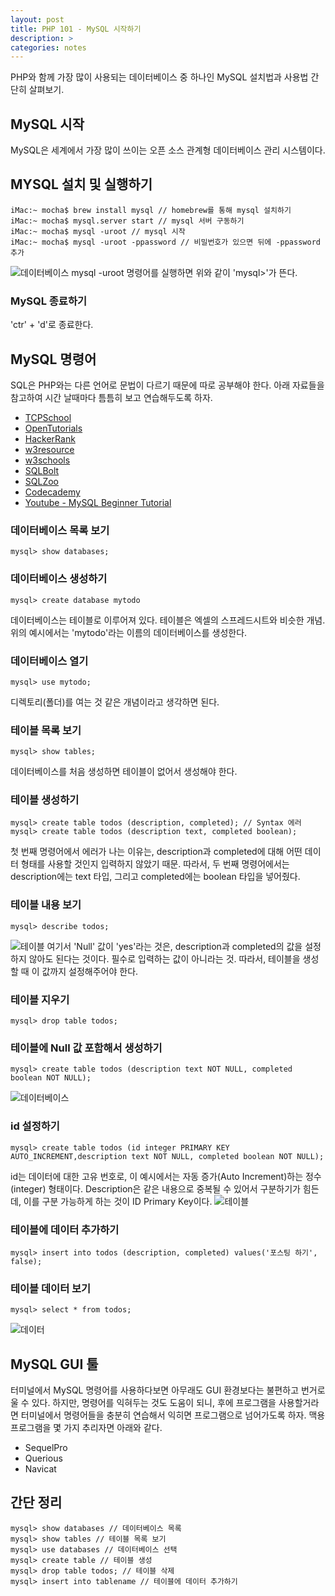 ```yaml
---
layout: post
title: PHP 101 - MySQL 시작하기 
description: >
categories: notes
---
```


PHP와 함께 가장 많이 사용되는 데이터베이스 중 하나인 MySQL 설치법과 사용법 간단히 살펴보기.


## MySQL 시작
MySQL은 세계에서 가장 많이 쓰이는 오픈 소스 관계형 데이터베이스 관리 시스템이다.

## MYSQL 설치 및 실행하기
~~~
iMac:~ mocha$ brew install mysql // homebrew를 통해 mysql 설치하기
iMac:~ mocha$ mysql.server start // mysql 서버 구동하기
iMac:~ mocha$ mysql -uroot // mysql 시작
iMac:~ mocha$ mysql -uroot -ppassword // 비밀번호가 있으면 뒤에 -ppassword 추가
~~~

![데이터베이스](http://mocha.dothome.co.kr/images/190313-1.png)
mysql -uroot 명령어를 실행하면 위와 같이 'mysql>'가 뜬다.

### MySQL 종료하기
'ctr' + 'd'로 종료한다.

## MySQL 명령어
SQL은 PHP와는 다른 언어로 문법이 다르기 때문에 따로 공부해야 한다. 아래 자료들을 참고하여 시간 날때마다 틈틈히 보고 연습해두도록 하자.
* [TCPSchool](http://tcpschool.com/mysql/mysql_basic_syntax)
* [OpenTutorials](https://opentutorials.org/course/195)
* [HackerRank](https://www.hackerrank.com/domains/sql)
* [w3resource](https://www.w3resource.com/sql-exercises/)
* [w3schools](https://www.w3schools.com/sql/default.asp)
* [SQLBolt](https://sqlbolt.com/)
* [SQLZoo](https://sqlzoo.net/)
* [Codecademy](https://www.codecademy.com/learn/learn-sql)
* [Youtube - MySQL Beginner Tutorial](https://www.youtube.com/watch?v=nN4Kjdverzs&t=45s)

### 데이터베이스 목록 보기
~~~
mysql> show databases;
~~~

### 데이터베이스 생성하기
~~~
mysql> create database mytodo
~~~
데이터베이스는 테이블로 이루어져 있다. 테이블은 엑셀의 스프레드시트와 비슷한 개념. 위의 예시에서는 'mytodo'라는 이름의 데이터베이스를 생성한다.

### 데이터베이스 열기
~~~
mysql> use mytodo;
~~~
디렉토리(폴더)를 여는 것 같은 개념이라고 생각하면 된다. 

### 테이블 목록 보기
~~~
mysql> show tables;
~~~
데이터베이스를 처음 생성하면 테이블이 없어서 생성해야 한다.

### 테이블 생성하기
~~~
mysql> create table todos (description, completed); // Syntax 에러
mysql> create table todos (description text, completed boolean);
~~~
첫 번째 명령어에서 에러가 나는 이유는, description과 completed에 대해 어떤 데이터 형태를 사용할 것인지 입력하지 않았기 때문. 따라서, 두 번째 명령어에서는 description에는 text 타입, 그리고 completed에는 boolean 타입을 넣어줬다.

### 테이블 내용 보기
~~~
mysql> describe todos;
~~~
![테이블](http://mocha.dothome.co.kr/images/190313-2.png)
여기서 'Null' 값이 'yes'라는 것은, description과 completed의 값을 설정하지 않아도 된다는 것이다. 필수로 입력하는 값이 아니라는 것. 따라서, 테이블을 생성할 때 이 값까지 설정해주어야 한다.

### 테이블 지우기
~~~
mysql> drop table todos;
~~~

### 테이블에 Null 값 포함해서 생성하기
~~~
mysql> create table todos (description text NOT NULL, completed boolean NOT NULL);
~~~
![데이터베이스](http://mocha.dothome.co.kr/images/190313-3.png)

### id 설정하기
~~~
mysql> create table todos (id integer PRIMARY KEY AUTO_INCREMENT,description text NOT NULL, completed boolean NOT NULL);
~~~
id는 데이터에 대한 고유 번호로, 이 예시에서는 자동 증가(Auto Increment)하는 정수(integer) 형태이다. Description은 같은 내용으로 중복될 수 있어서 구분하기가 힘든데, 이를 구분 가능하게 하는 것이 ID Primary Key이다.
![테이블](http://mocha.dothome.co.kr/images/190313-4.png)


### 테이블에 데이터 추가하기
~~~
mysql> insert into todos (description, completed) values('포스팅 하기', false);
~~~

### 테이블 데이터 보기
~~~
mysql> select * from todos;
~~~
![데이터](http://mocha.dothome.co.kr/images/190313-5.png)


## MySQL GUI 툴
터미널에서 MySQL 명령어를 사용하다보면 아무래도 GUI 환경보다는 불편하고 번거로울 수 있다. 하지만, 명령어를 익혀두는 것도 도움이 되니, 후에 프로그램을 사용할거라면 터미널에서 명령어들을 충분히 연습해서 익히면 프로그램으로 넘어가도록 하자. 맥용 프로그램을 몇 가지 추리자면 아래와 같다.
* SequelPro
* Querious
* Navicat


## 간단 정리
~~~
mysql> show databases // 데이터베이스 목록
mysql> show tables // 테이블 목록 보기
mysql> use databases // 데이터베이스 선택
mysql> create table // 테이블 생성
mysql> drop table todos; // 테이블 삭제
mysql> insert into tablename // 테이블에 데이터 추가하기
~~~